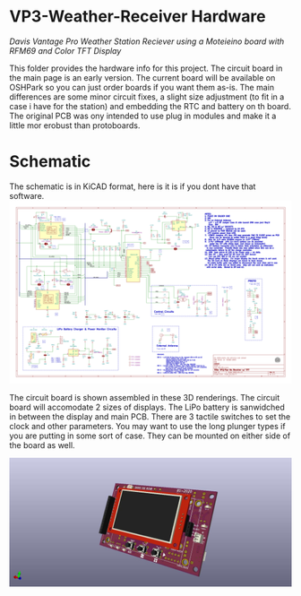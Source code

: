 # VP3-Weather-Receiver Hardware
*Davis Vantage Pro Weather Station Reciever using a Moteieino board with RFM69 and Color TFT Display*

This folder provides the hardware info for this project. The circuit board in the main page is an early version.  The current board will be available on OSHPark so you can just order boards if you want them as-is.  The main differences are some minor circuit fixes, a slight size adjustment (to fit in a case i have for the station) and embedding the RTC and battery on th board.  The original PCB was ony intended to use plug in modules and make it a little mor erobust than protoboards.

# Schematic

The schematic is in KiCAD format, here is it is if you dont have that software. 
![VP2_TFT-Weather-Receiver](https://github.com/b-wave/VP2_TFT-Weather-Receiver/blob/master/Docs/Schematic.png)

The circuit board is shown assembled in these 3D renderings.  The circuit board will accomodate 2 sizes of displays. The LiPo battery is sanwidched in between the display and main PCB.  There are 3 tactile switches to set the clock and other parameters. You may want to use the long plunger types if you are putting in some sort of case. They can be mounted on either side of the board as well. 

![VP2_TFT-Weather-Receiver](https://github.com/b-wave/VP2_TFT-Weather-Receiver/blob/master/Hardware/VP2_TFT_1_TOPSIDE.jpg)
